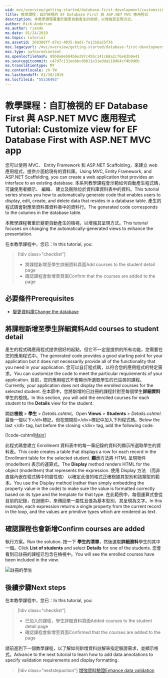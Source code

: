 ```yaml
---
uid: mvc/overview/getting-started/database-first-development/customizing-a-view
title: 教學課程：自訂檢視的 EF Database First 與 ASP.NET MVC 應用程式
description: 本教學課程著重於變更自動產生的檢視，以增強其呈現方式。
author: Rick-Anderson
ms.author: riande
ms.date: 01/24/2019
ms.topic: tutorial
ms.assetid: 269380ff-d7e1-4035-8ad1-fe1316a25f76
msc.legacyurl: /mvc/overview/getting-started/database-first-development/customizing-a-view
msc.type: authoredcontent
ms.openlocfilehash: 89b8a0eb84b6e287c45bc141c68a2c76e63b0e41
ms.sourcegitcommit: c47d7c131eebbcd8811e31edda210d64cf4b9d6b
ms.translationtype: MT
ms.contentlocale: zh-TW
ms.lasthandoff: 01/30/2019
ms.locfileid: "55236493"
---
```

# <a name="tutorial-customize-view-for-ef-database-first-with-aspnet-mvc-app"></a><span data-ttu-id="8bc25-103">教學課程：自訂檢視的 EF Database First 與 ASP.NET MVC 應用程式</span><span class="sxs-lookup"><span data-stu-id="8bc25-103">Tutorial: Customize view for EF Database First with ASP.NET MVC app</span></span>

<span data-ttu-id="8bc25-104">您可以使用 MVC、 Entity Framework 和 ASP.NET Scaffolding，來建立 web 應用程式，提供介面給現有的資料庫。</span><span class="sxs-lookup"><span data-stu-id="8bc25-104">Using MVC, Entity Framework, and ASP.NET Scaffolding, you can create a web application that provides an interface to an existing database.</span></span> <span data-ttu-id="8bc25-105">本系列教學課程會示範如何自動產生程式碼，可讓使用者顯示、 編輯、 建立及刪除位於資料庫資料表中的資料。</span><span class="sxs-lookup"><span data-stu-id="8bc25-105">This tutorial series shows you how to automatically generate code that enables users to display, edit, create, and delete data that resides in a database table.</span></span> <span data-ttu-id="8bc25-106">產生的程式碼會對應至資料庫資料表中的資料行。</span><span class="sxs-lookup"><span data-stu-id="8bc25-106">The generated code corresponds to the columns in the database table.</span></span>

<span data-ttu-id="8bc25-107">本教學課程著重於變更自動產生的檢視，以增強其呈現方式。</span><span class="sxs-lookup"><span data-stu-id="8bc25-107">This tutorial focuses on changing the automatically-generated views to enhance the presentation.</span></span>

<span data-ttu-id="8bc25-108">在本教學課程中，您已：</span><span class="sxs-lookup"><span data-stu-id="8bc25-108">In this tutorial, you:</span></span>

> [!div class="checklist"]
> * <span data-ttu-id="8bc25-109">將課程新增至學生詳細資料頁面</span><span class="sxs-lookup"><span data-stu-id="8bc25-109">Add courses to the student detail page</span></span>
> * <span data-ttu-id="8bc25-110">確認課程會新增至頁面</span><span class="sxs-lookup"><span data-stu-id="8bc25-110">Confirm that the courses are added to the page</span></span>

## <a name="prerequisites"></a><span data-ttu-id="8bc25-111">必要條件</span><span class="sxs-lookup"><span data-stu-id="8bc25-111">Prerequisites</span></span>

* [<span data-ttu-id="8bc25-112">變更資料庫</span><span class="sxs-lookup"><span data-stu-id="8bc25-112">Change the database</span></span>](changing-the-database.md)

## <a name="add-courses-to-student-detail"></a><span data-ttu-id="8bc25-113">將課程新增至學生詳細資料</span><span class="sxs-lookup"><span data-stu-id="8bc25-113">Add courses to student detail</span></span>

<span data-ttu-id="8bc25-114">產生的程式碼應用程式提供很好的起點，但它不一定是提供的所有功能，您需要在您的應用程式中。</span><span class="sxs-lookup"><span data-stu-id="8bc25-114">The generated code provides a good starting point for your application but it does not necessarily provide all of the functionality that you need in your application.</span></span> <span data-ttu-id="8bc25-115">您可以自訂程式碼，以符合您的應用程式的特定需求。</span><span class="sxs-lookup"><span data-stu-id="8bc25-115">You can customize the code to meet the particular requirements of your application.</span></span> <span data-ttu-id="8bc25-116">目前，您的應用程式不會顯示所選取學生的已註冊的課程。</span><span class="sxs-lookup"><span data-stu-id="8bc25-116">Currently, your application does not display the enrolled courses for the selected student.</span></span> <span data-ttu-id="8bc25-117">在本節中，您將新增的已註冊的課程針對至每個學生**詳細資料**學生的檢視。</span><span class="sxs-lookup"><span data-stu-id="8bc25-117">In this section, you will add the enrolled courses for each student to the **Details** view for the student.</span></span>

<span data-ttu-id="8bc25-118">開啟**檢視** > **學生** > *Details.cshtml*。</span><span class="sxs-lookup"><span data-stu-id="8bc25-118">Open **Views** > **Students** > *Details.cshtml*.</span></span> <span data-ttu-id="8bc25-119">最後一個以下&lt;/dl&gt;標記，但在關閉前&lt;/div&gt;標記中加入下列程式碼。</span><span class="sxs-lookup"><span data-stu-id="8bc25-119">Below the last &lt;/dl&gt; tag, but before the closing &lt;/div&gt; tag, add the following code.</span></span>

[!code-cshtml[Main](customizing-a-view/samples/sample1.cshtml)]

<span data-ttu-id="8bc25-120">此程式碼會建立 Enrollment 資料表中的每一筆記錄的資料列顯示所選取學生的資料表。</span><span class="sxs-lookup"><span data-stu-id="8bc25-120">This code creates a table that displays a row for each record in the Enrollment table for the selected student.</span></span> <span data-ttu-id="8bc25-121">**顯示**方法將 HTML 呈現物件 (modelItem) 表示的運算式。</span><span class="sxs-lookup"><span data-stu-id="8bc25-121">The **Display** method renders HTML for the object (modelItem) that represents the expression.</span></span> <span data-ttu-id="8bc25-122">使用 Display 方法 （而非直接內嵌在程式碼中的屬性值） 以確定此值的格式正確根據其型別和該類型的範本。</span><span class="sxs-lookup"><span data-stu-id="8bc25-122">You use the Display method (rather than simply embedding the property value in the code) to make sure the value is formatted correctly based on its type and the template for that type.</span></span> <span data-ttu-id="8bc25-123">在此範例中，每個運算式會從目前的記錄，在迴圈中，來傳回單一屬性且值為基本型別，其呈現為文字。</span><span class="sxs-lookup"><span data-stu-id="8bc25-123">In this example, each expression returns a single property from the current record in the loop, and the values are primitive types which are rendered as text.</span></span>

## <a name="confirm-courses-are-added"></a><span data-ttu-id="8bc25-124">確認課程也會新增</span><span class="sxs-lookup"><span data-stu-id="8bc25-124">Confirm courses are added</span></span>

<span data-ttu-id="8bc25-125">執行方案。</span><span class="sxs-lookup"><span data-stu-id="8bc25-125">Run the solution.</span></span> <span data-ttu-id="8bc25-126">按一下 **學生的清單**，然後選取**詳細資料**學生的其中一個。</span><span class="sxs-lookup"><span data-stu-id="8bc25-126">Click **List of students** and select **Details** for one of the students.</span></span> <span data-ttu-id="8bc25-127">您會看到已註冊的課程已包含在檢視中。</span><span class="sxs-lookup"><span data-stu-id="8bc25-127">You will see the enrolled courses have been included in the view.</span></span>

![註冊的學生](customizing-a-view/_static/image1.png)

## <a name="next-steps"></a><span data-ttu-id="8bc25-129">後續步驟</span><span class="sxs-lookup"><span data-stu-id="8bc25-129">Next steps</span></span>
<span data-ttu-id="8bc25-130">在本教學課程中，您已：</span><span class="sxs-lookup"><span data-stu-id="8bc25-130">In this tutorial, you:</span></span>

> [!div class="checklist"]
> * <span data-ttu-id="8bc25-131">已加入的課程，學生詳細資料頁面</span><span class="sxs-lookup"><span data-stu-id="8bc25-131">Added courses to the student detail page</span></span>
> * <span data-ttu-id="8bc25-132">確認課程會新增至頁面</span><span class="sxs-lookup"><span data-stu-id="8bc25-132">Confirmed that the courses are added to the page</span></span>

<span data-ttu-id="8bc25-133">請前進到下一個教學課程，以了解如何新增資料註解來指定驗證需求，並顯示格式。</span><span class="sxs-lookup"><span data-stu-id="8bc25-133">Advance to the next tutorial to learn how to add data annotations to specify validation requirements and display formatting.</span></span>
> [!div class="nextstepaction"]
> [<span data-ttu-id="8bc25-134">增強資料驗證</span><span class="sxs-lookup"><span data-stu-id="8bc25-134">Enhance data validation</span></span>](enhancing-data-validation.md)
